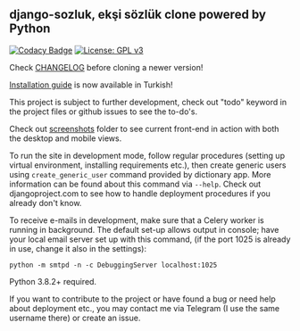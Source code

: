 ﻿## django-sozluk, ekşi sözlük clone powered by Python
[![Codacy Badge](https://api.codacy.com/project/badge/Grade/6c2a34dfbd184f139cd32f8f622d4002)](https://www.codacy.com/manual/realsuayip/django-sozluk?utm_source=github.com&amp;utm_medium=referral&amp;utm_content=realsuayip/django-sozluk&amp;utm_campaign=Badge_Grade)
[![License: GPL v3](https://img.shields.io/badge/License-GPLv3-blue.svg)](https://www.gnu.org/licenses/gpl-3.0)

Check [CHANGELOG](CHANGELOG) before cloning a newer version!

[Installation guide](docs/turkish/installation.md) is now available in Turkish!

This project is subject to further development, check out "todo" keyword in the project files or github issues to see the to-do's.

Check out [screenshots](screenshots) folder to see current front-end in action with both the desktop and mobile views.
   
To run the site in development mode, follow regular procedures (setting up virtual environment, installing requirements etc.),
then create generic users using `create_generic_user` command provided by dictionary app. More information can be found
about this command via `--help`. Check out djangoproject.com to see how to handle deployment procedures if you already don't know. 

To receive e-mails in development, make sure that a Celery worker is running in background. The default set-up allows output in console; have your local email server set up with this command, (if the port 1025 is already in use, change it also in the settings):

    python -m smtpd -n -c DebuggingServer localhost:1025

Python 3.8.2+ required.

If you want to contribute to the project or have found a bug or need help about deployment etc., you may contact me via Telegram (I use the same username there) or create an issue.